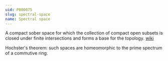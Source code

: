 ```yaml
---
uid: P000075
slug: spectral-space
name: Spectral space
---
```

A compact sober space for which the collection of compact open subsets is closed under finite intersections and forms a base for the topology. [wiki](http://en.wikipedia.org/wiki/Sober_space)

Hochster's theorem: such spaces are homeomorphic to the prime spectrum of a commutive ring.

